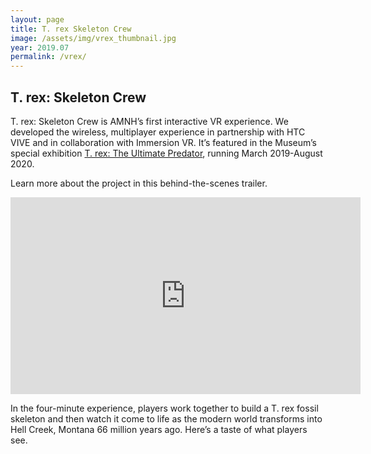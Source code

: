 ```yaml
---
layout: page
title: T. rex Skeleton Crew
image: /assets/img/vrex_thumbnail.jpg
year: 2019.07
permalink: /vrex/
---
```


## T. rex: Skeleton Crew

T. rex: Skeleton Crew is AMNH’s first interactive VR experience. We developed the wireless, multiplayer experience in partnership with HTC VIVE and in collaboration with Immersion VR. It’s featured in the Museum’s special exhibition <a href="https://www.amnh.org/exhibitions/t-rex-the-ultimate-predator" target="_blank">T. rex: The Ultimate Predator</a>, running March 2019-August 2020. 

Learn more about the project in this behind-the-scenes trailer.

<iframe width="560" height="315" src="https://www.youtube.com/embed/cxaibw-ei7M" frameborder="0" allow="accelerometer; autoplay; encrypted-media; gyroscope; picture-in-picture" allowfullscreen></iframe>

In the four-minute experience, players work together to build a T. rex fossil skeleton and then watch it come to life as the modern world transforms into Hell Creek, Montana 66 million years ago. Here’s a taste of what players see.

